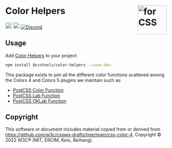 # Color Helpers <img src="https://cssdb.org/images/css.svg" alt="for CSS" width="90" height="90" align="right">

[<img alt="npm version" src="https://img.shields.io/npm/v/@csstools/color-helpers.svg" height="20">][npm-url]
[<img alt="Build Status" src="https://github.com/csstools/postcss-plugins/workflows/test/badge.svg" height="20">][cli-url]
[<img alt="Discord" src="https://shields.io/badge/Discord-5865F2?logo=discord&logoColor=white">][discord]

## Usage

Add [Color Helpers] to your project:

```bash
npm install @csstools/color-helpers --save-dev
```

This package exists to join all the different color functions scattered among the Colors 4 and Colors 5 plugins we maintain such as:

* [PostCSS Color Function]
* [PostCSS Lab Function]
* [PostCSS OKLab Function]

## Copyright

This software or document includes material copied from or derived from <https://github.com/w3c/csswg-drafts/tree/main/css-color-4>. Copyright © 2022 W3C® (MIT, ERCIM, Keio, Beihang).

[cli-url]: https://github.com/csstools/postcss-plugins/actions/workflows/test.yml?query=workflow/test
[discord]: https://discord.gg/bUadyRwkJS
[npm-url]: https://www.npmjs.com/package/@csstools/color-helpers

[Color Helpers]: https://github.com/csstools/postcss-plugins/tree/main/packages/color-helpers
[PostCSS Color Function]: https://github.com/csstools/postcss-plugins/tree/main/plugins/postcss-color-function
[PostCSS Lab Function]: https://github.com/csstools/postcss-plugins/tree/main/plugins/postcss-lab-functionw
[PostCSS OKLab Function]: https://github.com/csstools/postcss-plugins/tree/main/plugins/postcss-oklab-function
